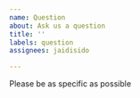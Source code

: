 ```yaml
---
name: Question
about: Ask us a question
title: ''
labels: question
assignees: jaidisido

---
```


Please be as specific as possible
